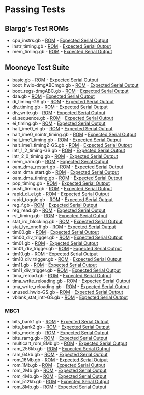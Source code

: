 # Passing Tests

## Blargg's Test ROMs

* cpu_instrs.gb - [ROM](./test-roms/blargg/roms/cpu_instrs.gb) - [Expected Serial Output](./meowgb-tests/expected_output/cpu_instrs.bin)
* instr_timing.gb - [ROM](./test-roms/blargg/roms/instr_timing.gb) - [Expected Serial Output](./meowgb-tests/expected_output/instr_timing.bin)
* mem_timing.gb - [ROM](./test-roms/blargg/roms/mem_timing.gb) - [Expected Serial Output](./meowgb-tests/expected_output/mem_timing.bin)

## Mooneye Test Suite

* basic.gb - [ROM](./test-roms/mooneye-test-suite/roms/basic.gb) - [Expected Serial Output](./meowgb-tests/expected_output/MBC1/basic.bin)
* boot_hwio-dmgABCmgb.gb - [ROM](./test-roms/mooneye-test-suite/roms/boot_hwio-dmgABCmgb.gb) - [Expected Serial Output](./meowgb-tests/expected_output/MBC1/boot_hwio-dmgABCmgb.bin)
* boot_regs-dmgABC.gb - [ROM](./test-roms/mooneye-test-suite/roms/boot_regs-dmgABC.gb) - [Expected Serial Output](./meowgb-tests/expected_output/MBC1/boot_regs-dmgABC.bin)
* daa.gb - [ROM](./test-roms/mooneye-test-suite/roms/daa.gb) - [Expected Serial Output](./meowgb-tests/expected_output/MBC1/daa.bin)
* di_timing-GS.gb - [ROM](./test-roms/mooneye-test-suite/roms/di_timing-GS.gb) - [Expected Serial Output](./meowgb-tests/expected_output/MBC1/di_timing-GS.bin)
* div_timing.gb - [ROM](./test-roms/mooneye-test-suite/roms/div_timing.gb) - [Expected Serial Output](./meowgb-tests/expected_output/MBC1/div_timing.bin)
* div_write.gb - [ROM](./test-roms/mooneye-test-suite/roms/div_write.gb) - [Expected Serial Output](./meowgb-tests/expected_output/MBC1/div_write.bin)
* ei_sequence.gb - [ROM](./test-roms/mooneye-test-suite/roms/ei_sequence.gb) - [Expected Serial Output](./meowgb-tests/expected_output/MBC1/ei_sequence.bin)
* ei_timing.gb - [ROM](./test-roms/mooneye-test-suite/roms/ei_timing.gb) - [Expected Serial Output](./meowgb-tests/expected_output/MBC1/ei_timing.bin)
* halt_ime0_ei.gb - [ROM](./test-roms/mooneye-test-suite/roms/halt_ime0_ei.gb) - [Expected Serial Output](./meowgb-tests/expected_output/MBC1/halt_ime0_ei.bin)
* halt_ime0_nointr_timing.gb - [ROM](./test-roms/mooneye-test-suite/roms/halt_ime0_nointr_timing.gb) - [Expected Serial Output](./meowgb-tests/expected_output/MBC1/halt_ime0_nointr_timing.bin)
* halt_ime1_timing.gb - [ROM](./test-roms/mooneye-test-suite/roms/halt_ime1_timing.gb) - [Expected Serial Output](./meowgb-tests/expected_output/MBC1/halt_ime1_timing.bin)
* halt_ime1_timing2-GS.gb - [ROM](./test-roms/mooneye-test-suite/roms/halt_ime1_timing2-GS.gb) - [Expected Serial Output](./meowgb-tests/expected_output/MBC1/halt_ime1_timing2-GS.bin)
* intr_1_2_timing-GS.gb - [ROM](./test-roms/mooneye-test-suite/roms/intr_1_2_timing-GS.gb) - [Expected Serial Output](./meowgb-tests/expected_output/MBC1/intr_1_2_timing-GS.bin)
* intr_2_0_timing.gb - [ROM](./test-roms/mooneye-test-suite/roms/intr_2_0_timing.gb) - [Expected Serial Output](./meowgb-tests/expected_output/MBC1/intr_2_0_timing.bin)
* mem_oam.gb - [ROM](./test-roms/mooneye-test-suite/roms/mem_oam.gb) - [Expected Serial Output](./meowgb-tests/expected_output/MBC1/mem_oam.bin)
* oam_dma_restart.gb - [ROM](./test-roms/mooneye-test-suite/roms/oam_dma_restart.gb) - [Expected Serial Output](./meowgb-tests/expected_output/MBC1/oam_dma_restart.bin)
* oam_dma_start.gb - [ROM](./test-roms/mooneye-test-suite/roms/oam_dma_start.gb) - [Expected Serial Output](./meowgb-tests/expected_output/MBC1/oam_dma_start.bin)
* oam_dma_timing.gb - [ROM](./test-roms/mooneye-test-suite/roms/oam_dma_timing.gb) - [Expected Serial Output](./meowgb-tests/expected_output/MBC1/oam_dma_timing.bin)
* pop_timing.gb - [ROM](./test-roms/mooneye-test-suite/roms/pop_timing.gb) - [Expected Serial Output](./meowgb-tests/expected_output/MBC1/pop_timing.bin)
* push_timing.gb - [ROM](./test-roms/mooneye-test-suite/roms/push_timing.gb) - [Expected Serial Output](./meowgb-tests/expected_output/MBC1/push_timing.bin)
* rapid_di_ei.gb - [ROM](./test-roms/mooneye-test-suite/roms/rapid_di_ei.gb) - [Expected Serial Output](./meowgb-tests/expected_output/MBC1/rapid_di_ei.bin)
* rapid_toggle.gb - [ROM](./test-roms/mooneye-test-suite/roms/rapid_toggle.gb) - [Expected Serial Output](./meowgb-tests/expected_output/MBC1/rapid_toggle.bin)
* reg_f.gb - [ROM](./test-roms/mooneye-test-suite/roms/reg_f.gb) - [Expected Serial Output](./meowgb-tests/expected_output/MBC1/reg_f.bin)
* reg_read.gb - [ROM](./test-roms/mooneye-test-suite/roms/reg_read.gb) - [Expected Serial Output](./meowgb-tests/expected_output/MBC1/reg_read.bin)
* rst_timing.gb - [ROM](./test-roms/mooneye-test-suite/roms/rst_timing.gb) - [Expected Serial Output](./meowgb-tests/expected_output/MBC1/rst_timing.bin)
* stat_irq_blocking.gb - [ROM](./test-roms/mooneye-test-suite/roms/stat_irq_blocking.gb) - [Expected Serial Output](./meowgb-tests/expected_output/MBC1/stat_irq_blocking.bin)
* stat_lyc_onoff.gb - [ROM](./test-roms/mooneye-test-suite/roms/stat_lyc_onoff.gb) - [Expected Serial Output](./meowgb-tests/expected_output/MBC1/stat_lyc_onoff.bin)
* tim00.gb - [ROM](./test-roms/mooneye-test-suite/roms/tim00.gb) - [Expected Serial Output](./meowgb-tests/expected_output/MBC1/tim00.bin)
* tim00_div_trigger.gb - [ROM](./test-roms/mooneye-test-suite/roms/tim00_div_trigger.gb) - [Expected Serial Output](./meowgb-tests/expected_output/MBC1/tim00_div_trigger.bin)
* tim01.gb - [ROM](./test-roms/mooneye-test-suite/roms/tim01.gb) - [Expected Serial Output](./meowgb-tests/expected_output/MBC1/tim01.bin)
* tim01_div_trigger.gb - [ROM](./test-roms/mooneye-test-suite/roms/tim01_div_trigger.gb) - [Expected Serial Output](./meowgb-tests/expected_output/MBC1/tim01_div_trigger.bin)
* tim10.gb - [ROM](./test-roms/mooneye-test-suite/roms/tim10.gb) - [Expected Serial Output](./meowgb-tests/expected_output/MBC1/tim10.bin)
* tim10_div_trigger.gb - [ROM](./test-roms/mooneye-test-suite/roms/tim10_div_trigger.gb) - [Expected Serial Output](./meowgb-tests/expected_output/MBC1/tim10_div_trigger.bin)
* tim11.gb - [ROM](./test-roms/mooneye-test-suite/roms/tim11.gb) - [Expected Serial Output](./meowgb-tests/expected_output/MBC1/tim11.bin)
* tim11_div_trigger.gb - [ROM](./test-roms/mooneye-test-suite/roms/tim11_div_trigger.gb) - [Expected Serial Output](./meowgb-tests/expected_output/MBC1/tim11_div_trigger.bin)
* tima_reload.gb - [ROM](./test-roms/mooneye-test-suite/roms/tima_reload.gb) - [Expected Serial Output](./meowgb-tests/expected_output/MBC1/tima_reload.bin)
* tima_write_reloading.gb - [ROM](./test-roms/mooneye-test-suite/roms/tima_write_reloading.gb) - [Expected Serial Output](./meowgb-tests/expected_output/MBC1/tima_write_reloading.bin)
* tma_write_reloading.gb - [ROM](./test-roms/mooneye-test-suite/roms/tma_write_reloading.gb) - [Expected Serial Output](./meowgb-tests/expected_output/MBC1/tma_write_reloading.bin)
* unused_hwio-GS.gb - [ROM](./test-roms/mooneye-test-suite/roms/unused_hwio-GS.gb) - [Expected Serial Output](./meowgb-tests/expected_output/MBC1/unused_hwio-GS.bin)
* vblank_stat_intr-GS.gb - [ROM](./test-roms/mooneye-test-suite/roms/vblank_stat_intr-GS.gb) - [Expected Serial Output](./meowgb-tests/expected_output/MBC1/vblank_stat_intr-GS.bin)

### MBC1

* bits_bank1.gb - [ROM](./test-roms/mooneye-test-suite/roms/MBC1/bits_bank1.gb) - [Expected Serial Output](./meowgb-tests/expected_output/bits_bank1.bin)
* bits_bank2.gb - [ROM](./test-roms/mooneye-test-suite/roms/MBC1/bits_bank2.gb) - [Expected Serial Output](./meowgb-tests/expected_output/bits_bank2.bin)
* bits_mode.gb - [ROM](./test-roms/mooneye-test-suite/roms/MBC1/bits_mode.gb) - [Expected Serial Output](./meowgb-tests/expected_output/bits_mode.bin)
* bits_ramg.gb - [ROM](./test-roms/mooneye-test-suite/roms/MBC1/bits_ramg.gb) - [Expected Serial Output](./meowgb-tests/expected_output/bits_ramg.bin)
* multicart_rom_8Mb.gb - [ROM](./test-roms/mooneye-test-suite/roms/MBC1/multicart_rom_8Mb.gb) - [Expected Serial Output](./meowgb-tests/expected_output/multicart_rom_8Mb.bin)
* ram_256kb.gb - [ROM](./test-roms/mooneye-test-suite/roms/MBC1/ram_256kb.gb) - [Expected Serial Output](./meowgb-tests/expected_output/ram_256kb.bin)
* ram_64kb.gb - [ROM](./test-roms/mooneye-test-suite/roms/MBC1/ram_64kb.gb) - [Expected Serial Output](./meowgb-tests/expected_output/ram_64kb.bin)
* rom_16Mb.gb - [ROM](./test-roms/mooneye-test-suite/roms/MBC1/rom_16Mb.gb) - [Expected Serial Output](./meowgb-tests/expected_output/rom_16Mb.bin)
* rom_1Mb.gb - [ROM](./test-roms/mooneye-test-suite/roms/MBC1/rom_1Mb.gb) - [Expected Serial Output](./meowgb-tests/expected_output/rom_1Mb.bin)
* rom_2Mb.gb - [ROM](./test-roms/mooneye-test-suite/roms/MBC1/rom_2Mb.gb) - [Expected Serial Output](./meowgb-tests/expected_output/rom_2Mb.bin)
* rom_4Mb.gb - [ROM](./test-roms/mooneye-test-suite/roms/MBC1/rom_4Mb.gb) - [Expected Serial Output](./meowgb-tests/expected_output/rom_4Mb.bin)
* rom_512kb.gb - [ROM](./test-roms/mooneye-test-suite/roms/MBC1/rom_512kb.gb) - [Expected Serial Output](./meowgb-tests/expected_output/rom_512kb.bin)
* rom_8Mb.gb - [ROM](./test-roms/mooneye-test-suite/roms/MBC1/rom_8Mb.gb) - [Expected Serial Output](./meowgb-tests/expected_output/rom_8Mb.bin)
